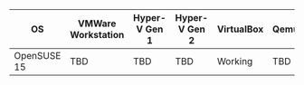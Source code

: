 | OS                      | VMWare Workstation | Hyper-V Gen 1 | Hyper-V Gen 2 | VirtualBox      | Qemu    | Date Last Tested | Avg Build Time |
|-------------------------|--------------------|---------------|---------------|-----------------|---------|------------------|----------------|
| OpenSUSE 15             | TBD                | TBD           | TBD           | Working         | TBD     | 27/12/2023       | 17 mins        |
